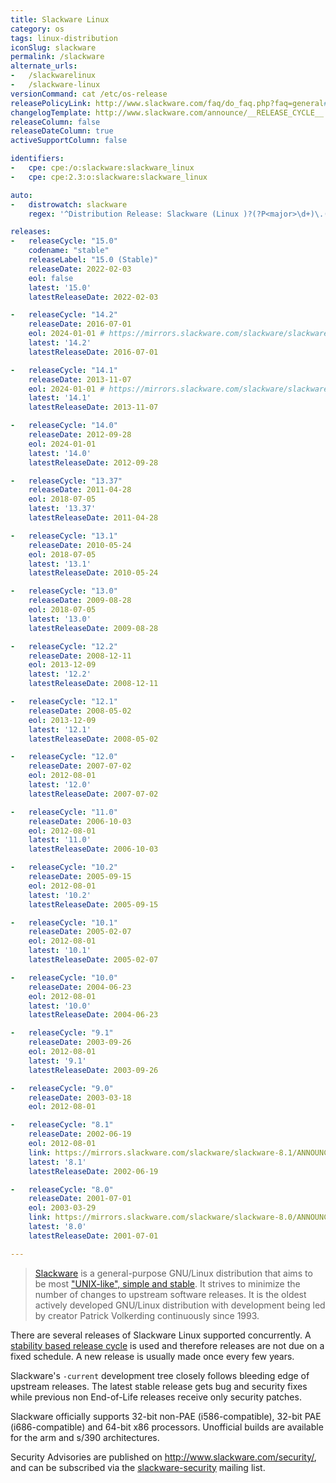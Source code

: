 ```yaml
---
title: Slackware Linux
category: os
tags: linux-distribution
iconSlug: slackware
permalink: /slackware
alternate_urls:
-   /slackwarelinux
-   /slackware-linux
versionCommand: cat /etc/os-release
releasePolicyLink: http://www.slackware.com/faq/do_faq.php?faq=general#4
changelogTemplate: http://www.slackware.com/announce/__RELEASE_CYCLE__.php
releaseColumn: false
releaseDateColumn: true
activeSupportColumn: false

identifiers:
-   cpe: cpe:/o:slackware:slackware_linux
-   cpe: cpe:2.3:o:slackware:slackware_linux

auto:
-   distrowatch: slackware
    regex: '^Distribution Release: Slackware (Linux )?(?P<major>\d+)\.(?P<minor>\d+)$'

releases:
-   releaseCycle: "15.0"
    codename: "stable"
    releaseLabel: "15.0 (Stable)"
    releaseDate: 2022-02-03
    eol: false
    latest: '15.0'
    latestReleaseDate: 2022-02-03

-   releaseCycle: "14.2"
    releaseDate: 2016-07-01
    eol: 2024-01-01 # https://mirrors.slackware.com/slackware/slackware-14.2/ChangeLog.txt
    latest: '14.2'
    latestReleaseDate: 2016-07-01

-   releaseCycle: "14.1"
    releaseDate: 2013-11-07
    eol: 2024-01-01 # https://mirrors.slackware.com/slackware/slackware-14.1/ChangeLog.txt
    latest: '14.1'
    latestReleaseDate: 2013-11-07

-   releaseCycle: "14.0"
    releaseDate: 2012-09-28
    eol: 2024-01-01
    latest: '14.0'
    latestReleaseDate: 2012-09-28

-   releaseCycle: "13.37"
    releaseDate: 2011-04-28
    eol: 2018-07-05
    latest: '13.37'
    latestReleaseDate: 2011-04-28

-   releaseCycle: "13.1"
    releaseDate: 2010-05-24
    eol: 2018-07-05
    latest: '13.1'
    latestReleaseDate: 2010-05-24

-   releaseCycle: "13.0"
    releaseDate: 2009-08-28
    eol: 2018-07-05
    latest: '13.0'
    latestReleaseDate: 2009-08-28

-   releaseCycle: "12.2"
    releaseDate: 2008-12-11
    eol: 2013-12-09
    latest: '12.2'
    latestReleaseDate: 2008-12-11

-   releaseCycle: "12.1"
    releaseDate: 2008-05-02
    eol: 2013-12-09
    latest: '12.1'
    latestReleaseDate: 2008-05-02

-   releaseCycle: "12.0"
    releaseDate: 2007-07-02
    eol: 2012-08-01
    latest: '12.0'
    latestReleaseDate: 2007-07-02

-   releaseCycle: "11.0"
    releaseDate: 2006-10-03
    eol: 2012-08-01
    latest: '11.0'
    latestReleaseDate: 2006-10-03

-   releaseCycle: "10.2"
    releaseDate: 2005-09-15
    eol: 2012-08-01
    latest: '10.2'
    latestReleaseDate: 2005-09-15

-   releaseCycle: "10.1"
    releaseDate: 2005-02-07
    eol: 2012-08-01
    latest: '10.1'
    latestReleaseDate: 2005-02-07

-   releaseCycle: "10.0"
    releaseDate: 2004-06-23
    eol: 2012-08-01
    latest: '10.0'
    latestReleaseDate: 2004-06-23

-   releaseCycle: "9.1"
    releaseDate: 2003-09-26
    eol: 2012-08-01
    latest: '9.1'
    latestReleaseDate: 2003-09-26

-   releaseCycle: "9.0"
    releaseDate: 2003-03-18
    eol: 2012-08-01

-   releaseCycle: "8.1"
    releaseDate: 2002-06-19
    eol: 2012-08-01
    link: https://mirrors.slackware.com/slackware/slackware-8.1/ANNOUNCE.8_1
    latest: '8.1'
    latestReleaseDate: 2002-06-19

-   releaseCycle: "8.0"
    releaseDate: 2001-07-01
    eol: 2003-03-29
    link: https://mirrors.slackware.com/slackware/slackware-8.0/ANNOUNCE.TXT
    latest: '8.0'
    latestReleaseDate: 2001-07-01

---
```


> [Slackware](http://www.slackware.com/) is a general-purpose GNU/Linux distribution that aims to be
> most ["UNIX-like", simple and stable](http://www.slackware.com/info/). It strives to minimize the
> number of changes to upstream software releases.  It is the oldest actively developed GNU/Linux
> distribution with development being led by creator Patrick Volkerding continuously since 1993.

There are several releases of Slackware Linux supported concurrently.
A [stability based release cycle](http://www.slackware.com/faq/do_faq.php?faq=general#4) is used and
therefore releases are not due on a fixed schedule. A new release is usually made once every few
years.

Slackware's `-current` development tree closely follows bleeding edge of upstream releases. The
latest stable release gets bug and security fixes while previous non End-of-Life releases receive
only security patches.

Slackware officially supports 32-bit non-PAE (i586-compatible), 32-bit PAE (i686-compatible) and
64-bit x86 processors. Unofficial builds are available for the arm and s/390 architectures.

Security Advisories are published on <http://www.slackware.com/security/>, and can be subscribed
via the [slackware-security](http://www.slackware.com/lists/) mailing list.
